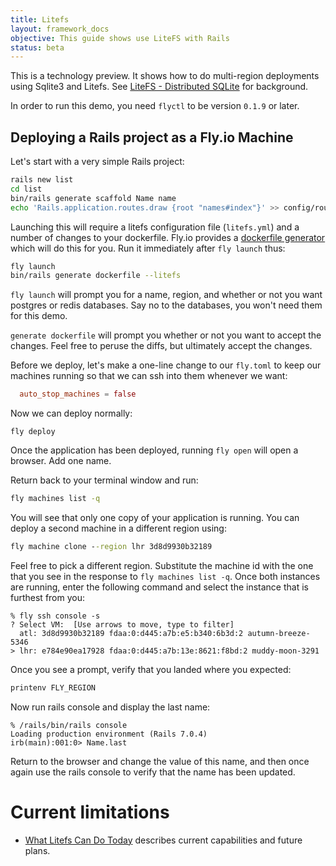 ```yaml
---
title: Litefs
layout: framework_docs
objective: This guide shows use LiteFS with Rails
status: beta
---
```


This is a technology preview.  It shows how to do multi-region deployments
using Sqlite3 and Litefs.  See [LiteFS - Distributed
SQLite](https://fly.io/docs/litefs/) for background.

In order to run this demo, you need `flyctl` to be version `0.1.9` or later.


## Deploying a Rails project as a Fly.io Machine

Let's start with a very simple Rails project:

```sh
rails new list
cd list
bin/rails generate scaffold Name name
echo 'Rails.application.routes.draw {root "names#index"}' >> config/routes.rb
```

Launching this will require a litefs configuration file (`litefs.yml`) and a number of changes to your dockerfile.  Fly.io provides a [dockerfile generator](https://github.com/rubys/dockerfile-rails) which will do this for you.  Run it immediately after `fly launch` thus:


```sh
fly launch
bin/rails generate dockerfile --litefs
```

`fly launch` will prompt you for a name, region, and whether or not you want postgres or redis databases.  Say no to the databases, you won't need them for this demo.

`generate dockerfile` will prompt you whether or not you want to accept the changes.  Feel free to peruse the diffs, but ultimately accept the changes.

Before we deploy, let's make a one-line change to our `fly.toml` to keep our machines running so that we can ssh into them whenever we want:

```toml
  auto_stop_machines = false
```

Now we can deploy normally:

```
fly deploy
```

Once the application has been deployed, running `fly open` will open a
browser. Add one name.

Return back to your terminal window and run:

```cmd
fly machines list -q
```

You will see that only one copy of your application is running.  You can deploy a second machine in a different region using:

```cmd
fly machine clone --region lhr 3d8d9930b32189
```

Feel free to pick a different region.  Substitute the machine id with the one
that you see in the response to `fly machines list -q`.  Once both instances
are running, enter the following command and select the instance that is
furthest from you:

```
% fly ssh console -s
? Select VM:  [Use arrows to move, type to filter]
  atl: 3d8d9930b32189 fdaa:0:d445:a7b:e5:b340:6b3d:2 autumn-breeze-5346
> lhr: e784e90ea17928 fdaa:0:d445:a7b:13e:8621:f8bd:2 muddy-moon-3291
```

Once you see a prompt, verify that you landed where you expected:

```cmd
printenv FLY_REGION
```

Now run rails console and display the last name:

```
% /rails/bin/rails console
Loading production environment (Rails 7.0.4)
irb(main):001:0> Name.last
```

Return to the browser and change the value of this name, and then once again use the rails console to verify that the name has been updated.

# Current limitations

 * [What Litefs Can Do Today](https://fly.io/blog/introducing-litefs/#what-litefs-can-do-today) describes current capabilities and future plans.


